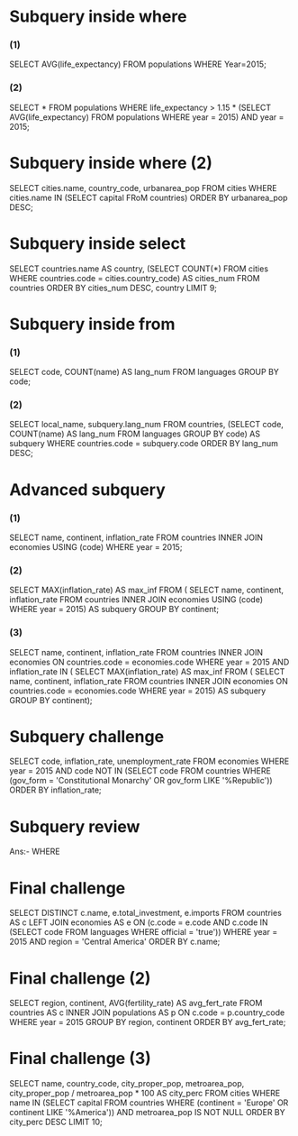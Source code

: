 # Subquery inside where
 ### (1) 

SELECT AVG(life_expectancy)
FROM populations 
WHERE Year=2015;

### (2)

SELECT *
FROM populations
WHERE life_expectancy > 1.15 *
    (SELECT AVG(life_expectancy)
    FROM populations
    WHERE year = 2015)
    AND year = 2015;

# Subquery inside where (2)

SELECT cities.name, country_code, urbanarea_pop
  FROM cities
WHERE cities.name IN
  (SELECT capital
   FRoM countries)
ORDER BY urbanarea_pop DESC;

# Subquery inside select

SELECT countries.name AS country,
  (SELECT COUNT(*)
   FROM cities
   WHERE countries.code = cities.country_code) AS cities_num
FROM countries
ORDER BY cities_num DESC, country
LIMIT 9;

# Subquery inside from
### (1)
SELECT code, COUNT(name) AS lang_num
FROM languages
GROUP BY code;

### (2)

SELECT local_name, subquery.lang_num
  FROM countries,
  	(SELECT code, COUNT(name) AS lang_num
    FROM languages
    GROUP BY code) AS subquery
WHERE countries.code = subquery.code
ORDER BY lang_num DESC;

# Advanced subquery

### (1)

SELECT name, continent, inflation_rate
FROM countries 
INNER JOIN economies
USING (code)
WHERE year = 2015;

### (2)

SELECT MAX(inflation_rate) AS max_inf
  FROM (
      SELECT name, continent, inflation_rate
      FROM countries
      INNER JOIN economies
      USING (code)
      WHERE year = 2015) AS subquery
GROUP BY continent;

### (3)

SELECT name, continent, inflation_rate
FROM countries
INNER JOIN economies
ON countries.code = economies.code
WHERE year = 2015
    AND inflation_rate IN (
        SELECT MAX(inflation_rate) AS max_inf
        FROM (
             SELECT name, continent, inflation_rate
             FROM countries
             INNER JOIN economies
             ON countries.code = economies.code
             WHERE year = 2015) AS subquery
        GROUP BY continent);

# Subquery challenge

SELECT code, inflation_rate, unemployment_rate
FROM economies
WHERE year = 2015 AND code NOT IN
  (SELECT code
   FROM countries
   WHERE (gov_form = 'Constitutional Monarchy' OR gov_form LIKE '%Republic'))
ORDER BY inflation_rate;

# Subquery review
Ans:-  WHERE

# Final challenge

SELECT DISTINCT c.name, e.total_investment, e.imports
FROM countries AS c
LEFT JOIN economies AS e
ON (c.code = e.code AND c.code IN 
    (SELECT code 
    FROM languages
    WHERE official = 'true'))
WHERE year = 2015 AND region = 'Central America'
ORDER BY c.name;

# Final challenge (2)

SELECT region, continent, AVG(fertility_rate) AS avg_fert_rate
FROM countries AS c
INNER JOIN populations AS p
ON c.code = p.country_code
WHERE year = 2015
GROUP BY region, continent
ORDER BY avg_fert_rate;

# Final challenge (3)

SELECT name, country_code, city_proper_pop, metroarea_pop,  
      city_proper_pop / metroarea_pop * 100 AS city_perc
FROM cities
WHERE name IN
  (SELECT capital
   FROM countries
   WHERE (continent = 'Europe'
      OR continent LIKE '%America'))
     AND metroarea_pop IS NOT NULL
ORDER BY city_perc DESC
LIMIT 10;

